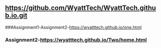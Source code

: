 ## https://github.com/WyattTech/WyattTech.github.io.git

###Assignment1-Assignment2-https://wyatttech.github.io/one.html

### Assignment2-https://wyatttech.github.io/Two/home.html
